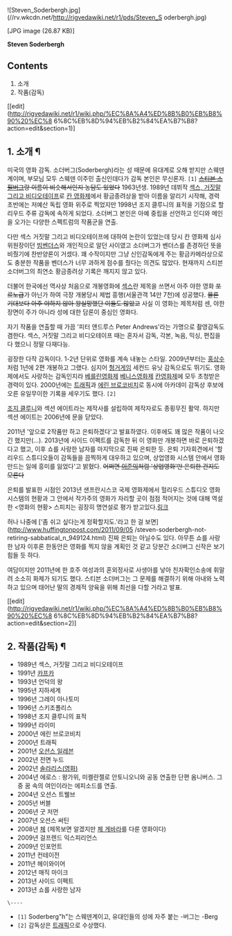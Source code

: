 ![Steven_Soderbergh.jpg](//rv.wkcdn.net/http://rigvedawiki.net/r1/pds/Steven_S
oderbergh.jpg)

[JPG image (26.87 KB)]

**Steven Soderbergh**

## Contents

    

1. 소개 
2. 작품(감독) 

[[edit](http://rigvedawiki.net/r1/wiki.php/%EC%8A%A4%ED%8B%B0%EB%B8%90%20%EC%8
6%8C%EB%8D%94%EB%B2%84%EA%B7%B8?action=edit&section=1)]

## 1. 소개 ¶

미국의 영화 감독. 소더버그(Soderbergh)라는 성 때문에 유대계로 오해 받지만 스웨덴계이며, 부모님 모두 스웨덴 이주민 출신인데다가
감독 본인은 무신론자. `[1]` <del>[스티븐 스필버그](%EC%8A%A4%ED%8B%B0%EB%B8%90%20%EC%8A%A4%ED%95%84%EB%B2%84%EA%B7%B8.md)랑 이름이 비슷해서인지 농담도 있었다</del> 1963년생. 1989년 데뷔작
[섹스, 거짓말 그리고 비디오테이프](%EC%84%B9%EC%8A%A4%2C%20%EA%B1%B0%EC%A7%93%EB%A7%90%20%EA%B7%B8%EB%A6%AC%EA%B3%A0%20%EB%B9%84%EB%94%94%EC%98%A4%ED%85%8C%EC%9D%B4%ED%94%84.md)로 [칸 영화제](%EC%B9%B8%20%EC%98%81%ED%99%94%EC%A0%9C.md)에서 황금종려상을 받아
이름을 알리기 시작해, 경력 초반에는 저예산 독립 영화 위주로 찍었지만 1998년 조지 클루니의 표적을 기점으로 할리우드 주류 감독에 속하게
되었다. 소더버그 본인은 아예 중립을 선언하고 인디와 메인을 오가는 다양한 스펙트럼의 작품군을 연출.

  

다만 섹스 거짓말 그리고 비디오테이프에 대하여 논란이 있었는데 당시 칸 영화제 심사위원장이던 [빔벤더스](%EB%B9%94%20%EB%B2%A4%EB%8D%94%EC%8A%A4.md)와 개인적으로 알던 사이였고 소더버그가 벤더스를
존경하던 뜻을 비췄기에 찬반양론이 거셌다. 꽤 수작이지만 그냥 신인감독에게 주는 황금카메라상으로도 충분한 작품을 벤더스가 너무 과하게 점수를
줬다는 의견도 많았다. 현재까지 스티븐 소더버그의 최연소 황금종려상 기록은 깨지지 않고 있다.

  

더불어 한국에선 역사상 처음으로 개봉영화에 [섹스](%EC%84%B9%EC%8A%A4.md)란 제목을 쓰면서 아주 야한 영화
<del>포르노급</del>가 아닌가 하여 극장 개봉당시 제법 흥행(서울관객 14만 7천)에 성공했다. <del>물론 기대보다 아주 야하지
않아 왕실망했단 이들도 많았고</del> 사실 이 영화는 제목처럼 센, 야한 장면이 주가 아니라 성에 대한 담론이 중심인 영화다.

  

자기 작품을 연출할 때 가끔 '피터 앤드루스 Peter Andrews'라는 가명으로 촬영감독도 겸한다. 섹스, 거짓말 그리고 비디오테이프
때는 혼자서 감독, 각본, 녹음, 믹싱, 편집을 다 했으니 정말 다재다능.

  

굉장한 다작 감독이다. 1-2년 단위로 영화를 계속 내놓는 스타일. 2009년부터는
[홍상수](%ED%99%8D%EC%83%81%EC%88%98.md)처럼 1년에 2편 개봉하고 그랬다. 심지어 [헝거게임](%ED%97%9D%EA%B1%B0%20%EA%B2%8C%EC%9E%84.md) 세컨드 유닛 감독으로도 뛰기도. 영화제에서도
사랑하는 감독인지라 [베를린영화제](%EB%B2%A0%EB%A5%BC%EB%A6%B0%20%EC%98%81%ED%99%94%EC%A0%9C.md) [베니스영화제](%EB%B2%A0%EB%8B%88%EC%8A%A4%20%EC%98%81%ED%99%94%EC%A0%9C.md) [칸영화제](%EC%B9%B8%20%EC%98%81%ED%99%94%EC%A0%9C.md)에 모두 초청받은 경력이 있다. 2000년에는
[트래픽](%ED%8A%B8%EB%9E%98%ED%94%BD.md)과 [에린 브로코비치](%EC%97%90%EB%A6%B0%20%EB%B8%8C%EB%A1%9C%EC%BD%94%EB%B9%84%EC%B9%98.md)로 동시에 아카데미 감독상 후보에 오른 유일무이한
기록을 세우기도 했다. `[2]`

  

[조지 클루니](%EC%A1%B0%EC%A7%80%20%ED%81%B4%EB%A3%A8%EB%8B%88.md)와 섹션 에이트라는
제작사를 설립하여 제작자로도 종횡무진 활약. 하지만 섹션 에이트는 2006년에 문을 닫았다.

  

2011년 '앞으로 2작품만 하고 은퇴하겠다'고 발표하였다. 이후에도 꽤 많은 작품이 나오긴 했지만(…). 2013년에 사이드 이펙트를
감독한 뒤 이 영화만 개봉하면 바로 은퇴하겠다고 했고, 이후 쇼를 사랑한 남자를 마지막으로 진짜 은퇴한 듯. 은퇴 기자회견에서 '할리우드
스튜디오들이 감독들을 끔찍하게 대우하고 있으며, 상업영화 시스템 안에서 영화 만드는 일에 흥미를 잃었다'고 밝혔다. <del>어쩌면
[이준익](%EC%9D%B4%EC%A4%80%EC%9D%B5.md)처럼 '상업영화'만 은퇴한 건지도 모른다</del>

  

은퇴를 발표한 시점인 2013년 샌프란시스코 국제 영화제에서 헐리우드 스튜디오 영화 시스템의 현황과 그 안에서 작가주의 영화가 자리할 곳이
점점 적어지는 것에 대해 역설한 <영화의 현황> 스피치는 굉장히 명연설로 평가
받고있다.[링크](http://itsgut.tistory.com/691)

  

허나 나중에 ['좀 쉬고 싶다는게 정확할지도.'라고 한 걸 보면](http://www.huffingtonpost.com/2011/09/05
/steven-soderbergh-not-retiring-sabbatical_n_949124.html) 진짜 은퇴는 아닐수도 있다. 아무튼
쇼를 사랑한 남자 이후론 한동안은 영화를 찍지 않을 계획인 것 같고 당분간 소더버그 신작은 보기 힘들 듯 하다.

  

여담이지만 2011년에 한 호주 여성과의 혼외정사로 사생아를 낳아 친자확인소송에 휘말려 소소히 화제가 되기도 했다. 스티븐 소더버그는 그
문제를 해결하기 위해 아내와 노력하고 있으며 태어난 딸의 경제적 양육을 위해 최선을 다할 거라고 발표.

  

[[edit](http://rigvedawiki.net/r1/wiki.php/%EC%8A%A4%ED%8B%B0%EB%B8%90%20%EC%8
6%8C%EB%8D%94%EB%B2%84%EA%B7%B8?action=edit&section=2)]

## 2. 작품(감독) ¶

  * 1989년 섹스, 거짓말 그리고 비디오테이프
  * 1991년 [카프카](%EC%B9%B4%ED%94%84%EC%B9%B4.md)
  * 1993년 언덕의 왕
  * 1995년 지하세계
  * 1996년 그레이 아나토미
  * 1996년 스키조폴리스
  * 1998년 조지 클루니의 표적
  * 1999년 라이미
  * 2000년 에린 브로코비치
  * 2000년 트래픽
  * 2001년 [오션스 일레븐](%EC%98%A4%EC%85%98%EC%8A%A4%20%EC%9D%BC%EB%A0%88%EB%B8%90.md)
  * 2002년 전면 누드
  * 2002년 [솔라리스(영화)](%EC%86%94%EB%9D%BC%EB%A6%AC%EC%8A%A4%28%EC%98%81%ED%99%94%29.md)
  * 2004년 에로스 : 왕가위, 미켈란젤로 안토니오니와 공동 연출한 단편 옴니버스. 그중 꿈 속의 여인이라는 에피소드를 연출.
  * 2004년 오션스 트웰브
  * 2005년 버블
  * 2006년 굿 저먼
  * 2007년 오션스 써틴
  * 2008년 [체](%EC%B2%B4.md) (제목보면 알겠지만 [체 게바라](%EC%B2%B4%20%EA%B2%8C%EB%B0%94%EB%9D%BC.md)를 다룬 영화이다)
  * 2009년 걸프렌드 익스피리언스
  * 2009년 인포먼트
  * 2011년 컨테이전
  * 2011년 헤이와이어
  * 2012년 매직 마이크
  * 2013년 사이드 이펙트
  * 2013년 쇼를 사랑한 남자

`\----`

  * `[1]` Soderberg"h"는 스웨덴계이고, 유대인들의 성에 자주 붙는 -버그는 -Berg
  * `[2]` 감독상은 [트래픽](%ED%8A%B8%EB%9E%98%ED%94%BD.md)으로 수상했다.

